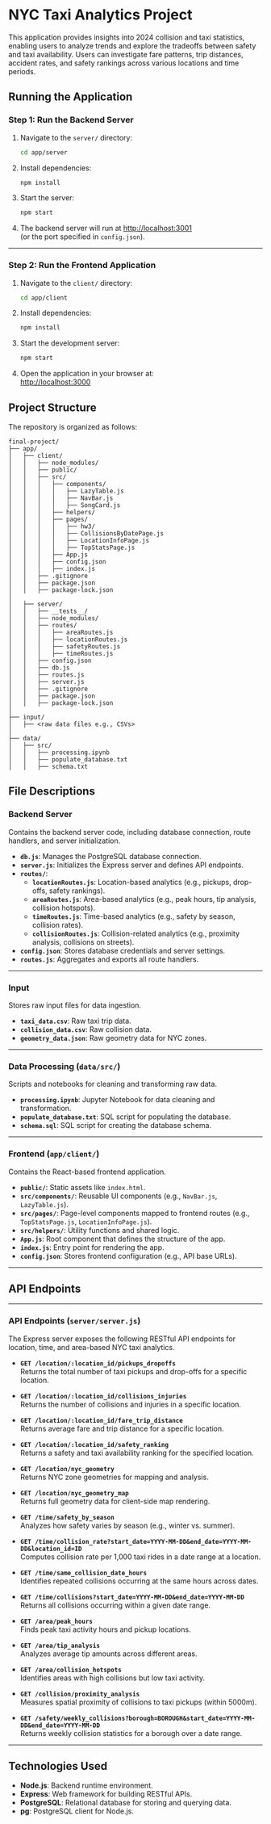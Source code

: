 # NYC Taxi Analytics Project

This application provides insights into 2024 collision and taxi statistics, enabling users to analyze trends and explore the tradeoffs between safety and taxi availability. Users can investigate fare patterns, trip distances, accident rates, and safety rankings across various locations and time periods.


## Running the Application

### Step 1: Run the Backend Server

1. Navigate to the `server/` directory:

   ```bash
   cd app/server
   ```

2. Install dependencies:

   ```bash
   npm install
   ```

3. Start the server:

   ```bash
   npm start
   ```

4. The backend server will run at [http://localhost:3001](http://localhost:3001)  
   (or the port specified in `config.json`).

---

### Step 2: Run the Frontend Application

1. Navigate to the `client/` directory:

   ```bash
   cd app/client
   ```

2. Install dependencies:

   ```bash
   npm install
   ```

3. Start the development server:

   ```bash
   npm start
   ```

4. Open the application in your browser at:  
   [http://localhost:3000](http://localhost:3000)


## Project Structure

The repository is organized as follows:

```
final-project/
├── app/
│   ├── client/
│   │   ├── node_modules/
│   │   ├── public/
│   │   ├── src/
│   │   │   ├── components/
│   │   │   │   ├── LazyTable.js
│   │   │   │   ├── NavBar.js
│   │   │   │   ├── SongCard.js
│   │   │   ├── helpers/
│   │   │   ├── pages/
│   │   │   │   ├── hw3/
│   │   │   │   ├── CollisionsByDatePage.js
│   │   │   │   ├── LocationInfoPage.js
│   │   │   │   ├── TopStatsPage.js
│   │   │   ├── App.js
│   │   │   ├── config.json
│   │   │   ├── index.js
│   │   ├── .gitignore
│   │   ├── package.json
│   │   ├── package-lock.json
│
│   ├── server/
│   │   ├── __tests__/
│   │   ├── node_modules/
│   │   ├── routes/
│   │   │   ├── areaRoutes.js
│   │   │   ├── locationRoutes.js
│   │   │   ├── safetyRoutes.js
│   │   │   ├── timeRoutes.js
│   │   ├── config.json
│   │   ├── db.js
│   │   ├── routes.js
│   │   ├── server.js
│   │   ├── .gitignore
│   │   ├── package.json
│   │   ├── package-lock.json
│
├── input/
│   ├── <raw data files e.g., CSVs>
│
├── data/
│   ├── src/
│   │   ├── processing.ipynb
│   │   ├── populate_database.txt
│   │   ├── schema.txt
```

## File Descriptions

### Backend Server
Contains the backend server code, including database connection, route handlers, and server initialization.

- **`db.js`**: Manages the PostgreSQL database connection.
- **`server.js`**: Initializes the Express server and defines API endpoints.
- **`routes/`**:
  - **`locationRoutes.js`**: Location-based analytics (e.g., pickups, drop-offs, safety rankings).
  - **`areaRoutes.js`**: Area-based analytics (e.g., peak hours, tip analysis, collision hotspots).
  - **`timeRoutes.js`**: Time-based analytics (e.g., safety by season, collision rates).
  - **`collisionRoutes.js`**: Collision-related analytics (e.g., proximity analysis, collisions on streets).
- **`config.json`**: Stores database credentials and server settings.
- **`routes.js`**: Aggregates and exports all route handlers.

---

### Input
Stores raw input files for data ingestion.

- **`taxi_data.csv`**: Raw taxi trip data.
- **`collision_data.csv`**: Raw collision data.
- **`geometry_data.json`**: Raw geometry data for NYC zones.

---

### Data Processing (`data/src/`)
Scripts and notebooks for cleaning and transforming raw data.

- **`processing.ipynb`**: Jupyter Notebook for data cleaning and transformation.
- **`populate_database.txt`**: SQL script for populating the database.
- **`schema.sql`**: SQL script for creating the database schema.

---

### Frontend (`app/client/`)
Contains the React-based frontend application.

- **`public/`**: Static assets like `index.html`.
- **`src/components/`**: Reusable UI components (e.g., `NavBar.js`, `LazyTable.js`).
- **`src/pages/`**: Page-level components mapped to frontend routes (e.g., `TopStatsPage.js`, `LocationInfoPage.js`).
- **`src/helpers/`**: Utility functions and shared logic.
- **`App.js`**: Root component that defines the structure of the app.
- **`index.js`**: Entry point for rendering the app.
- **`config.json`**: Stores frontend configuration (e.g., API base URLs).

---



## API Endpoints

---

### API Endpoints (`server/server.js`)
The Express server exposes the following RESTful API endpoints for location, time, and area-based NYC taxi analytics.

- **`GET /location/:location_id/pickups_dropoffs`**  
  Returns the total number of taxi pickups and drop-offs for a specific location.

- **`GET /location/:location_id/collisions_injuries`**  
  Returns the number of collisions and injuries in a specific location.

- **`GET /location/:location_id/fare_trip_distance`**  
  Returns average fare and trip distance for a specific location.

- **`GET /location/:location_id/safety_ranking`**  
  Returns a safety and taxi availability ranking for the specified location.

- **`GET /location/nyc_geometry`**  
  Returns NYC zone geometries for mapping and analysis.

- **`GET /location/nyc_geometry_map`**  
  Returns full geometry data for client-side map rendering.


- **`GET /time/safety_by_season`**  
  Analyzes how safety varies by season (e.g., winter vs. summer).

- **`GET /time/collision_rate?start_date=YYYY-MM-DD&end_date=YYYY-MM-DD&location_id=ID`**  
  Computes collision rate per 1,000 taxi rides in a date range at a location.

- **`GET /time/same_collision_date_hours`**  
  Identifies repeated collisions occurring at the same hours across dates.

- **`GET /time/collisions?start_date=YYYY-MM-DD&end_date=YYYY-MM-DD`**  
  Returns all collisions occurring within a given date range.

- **`GET /area/peak_hours`**  
  Finds peak taxi activity hours and pickup locations.

- **`GET /area/tip_analysis`**  
  Analyzes average tip amounts across different areas.

- **`GET /area/collision_hotspots`**  
  Identifies areas with high collisions but low taxi activity.

- **`GET /collision/proximity_analysis`**  
  Measures spatial proximity of collisions to taxi pickups (within 5000m).

- **`GET /safety/weekly_collisions?borough=BOROUGH&start_date=YYYY-MM-DD&end_date=YYYY-MM-DD`**  
  Returns weekly collision statistics for a borough over a date range.

---



## Technologies Used
- **Node.js**: Backend runtime environment.
- **Express**: Web framework for building RESTful APIs.
- **PostgreSQL**: Relational database for storing and querying data.
- **pg**: PostgreSQL client for Node.js.
